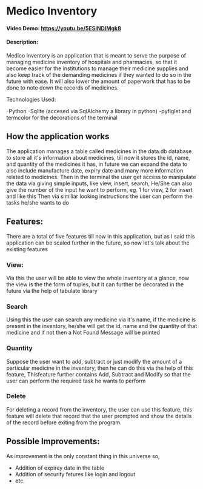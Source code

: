 # Medico Inventory
#### Video Demo:  https://youtu.be/5ESiNDIMgk8
#### Description:
Medico Inventory is an application that is meant to serve the purpose of managing medicine inventory of hospitals and pharmacies, so that it become easier for the institutions to manage their medicine supplies and also keep track of the demanding medicines if they wanted to do so in the future with ease. It will also lower the amount of paperwork that has to be done to note down the records of medicines.

Technologies Used:

-Python
-Sqlite (accesed via SqlAlchemy a library in python)
-pyfiglet and termcolor for the decorations of the terminal

## How the application works
The application manages a table called medicines in the data.db database to store all it's information about medicines, till now it stores the id, name, and quantity of the medicines it has, in future we can expand the data to also include manufacture date, expiry date and many more information related to medicines.
Then in the terminal the user get access to manipulate the data via giving simple inputs, like view, insert, search, He/She can also give the number of the input he want to perform, eg. 1 for view, 2 for insert and like this
Then via similiar looking instructions the user can perform the tasks he/she wants to do

## Features:
There are a total of five features till now in this application, but as I said this application can be scaled further in the future, so now let's talk about the existing features
### View:
Via this the user will be able to view the whole inventory at a glance, now the view is the the form of tuples, but it can further be decorated in the future via the help of tabulate library

### Search
Using this the user can search any medicine via it's name, if the medicine is present in the inventory, he/she will get the id, name and the quantity of that medicine and if not then a Not Found Message will be printed

### Quantity
Suppose the user want to add, subtract or just modify the amount of a particular medicine in the inventory, then he can do this via the help of this feature, Thisfeature further contains Add, Subtract and Modify so that the user can perform the required task he wants to perform

### Delete
For deleting a record from the inventory, the user can use this feature, this feature will delete that record that the user prompted and show the details of the record before exiting from the program.

## Possible Improvements:
As improvement is the only constant thing in this universe so,
- Addition of expirey date in the table
- Addition of security fetures like login and logout
- etc.